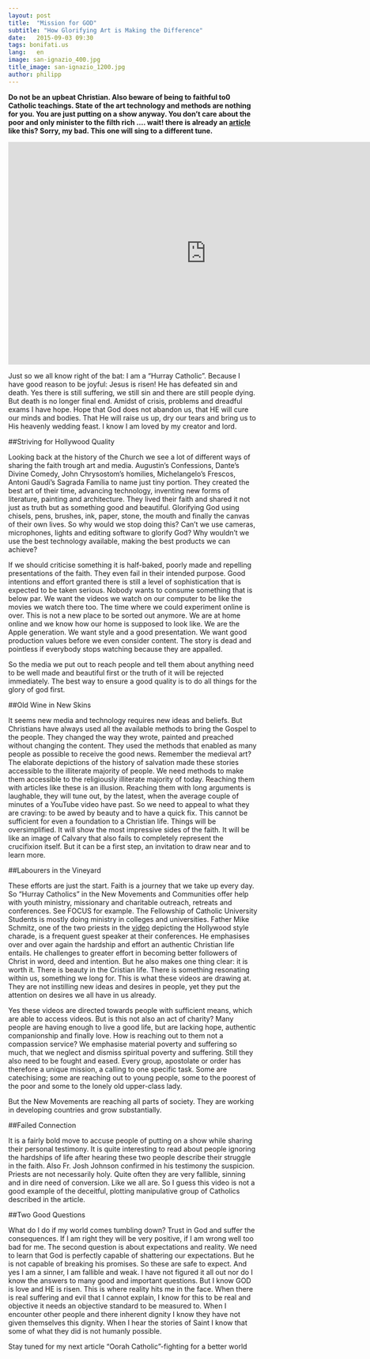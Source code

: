 ```yaml
---
layout: post
title:  "Mission for GOD"
subtitle: "How Glorifying Art is Making the Difference"
date:   2015-09-03 09:30
tags: bonifati.us
lang:   en
image: san-ignazio_400.jpg
title_image: san-ignazio_1200.jpg
author: philipp
---
```

**Do not be an upbeat Christian. Also beware of being to faithful to0 Catholic teachings. State of the art technology and methods are nothing for you. You are just putting on a show anyway. You don’t care about the poor and only minister to the filth rich …. wait! there is already an [article](http://hinsehen.net/2015/09/01/die-falsche-mission-wie-mit-hollywood-methoden-menschen-zum-glauben-verfuehrt-werden-sollen/) like this? Sorry, my bad. This one will sing to a different tune.**

<iframe width="800" height="450" src="https://www.youtube.com/embed/oqmTM-mNBL0" frameborder="0" allowfullscreen></iframe>

Just so we all know right of the bat: I am a “Hurray Catholic”. Because I have good reason to be joyful: Jesus is risen! He has defeated sin and death. Yes there is still suffering, we still sin and there are still people dying. But death is no longer final end. Amidst of crisis, problems and dreadful exams I have hope. Hope that God does not abandon us, that HE will cure our minds and bodies. That He will raise us up, dry our tears and bring us to His heavenly wedding feast. I know I am loved by my creator and lord. 

##Striving for Hollywood Quality

Looking back at the history of the Church we see a lot of different ways of sharing the faith trough art and media. Augustin’s Confessions, Dante’s Divine Comedy, John Chrysostom’s homilies, Michelangelo’s Frescos, Antoni Gaudí’s Sagrada Família to name just tiny portion. They created the best art of their time, advancing technology, inventing new forms of literature, painting and architecture. They lived their faith and shared it not just as truth but as something good and beautiful. Glorifying God using chisels, pens, brushes, ink, paper, stone, the mouth and finally the canvas of their own lives. So why would we stop doing this? Can’t we use cameras, microphones, lights and editing software to glorify God? Why wouldn’t we use the best technology available, making the best products we can achieve? 

If we should criticise something it is half-baked, poorly made and repelling presentations of the faith. They even fail in their intended purpose. Good intentions and effort granted there is still a level of sophistication that is expected to be taken serious. Nobody wants to consume something that is below par.  We want the videos we watch on our computer to be like the movies we watch there too.  The time where we could experiment online is over. This is not a new place to be sorted out anymore. We are at home online and we know how our home is supposed to look like. We are the Apple generation. We want style and a good presentation. We want good production values before we even consider content. The story is dead and pointless if everybody stops watching because they are appalled. 

So the media we put out to reach people and tell them about anything need to be well made and beautiful first or the truth of it will be rejected immediately. The best way to ensure a good quality is to do all things for the glory of god first. 

##Old Wine in New Skins

It seems new media and technology requires new ideas and beliefs. But Christians have always used all the available methods to bring the Gospel to the people. They changed the way they wrote, painted and preached without changing the content. They used the methods that enabled as many people as possible to receive the good news. Remember the medieval art? The elaborate depictions of the history of salvation made these stories accessible to the illiterate majority of people. We need methods to make them accessible to the religiously illiterate majority of today. Reaching them with articles like these is an illusion. Reaching them with long arguments is laughable, they will tune out, by the latest, when the average couple of minutes of a YouTube video have past. So we need to appeal to what they are craving: to be awed by beauty and to have a quick fix. This cannot be sufficient for even a foundation to a Christian life. Things will be oversimplified. It will show the most impressive sides of the faith. It will be like an image of Calvary that also fails to completely represent the crucifixion itself. But it can be a first step, an invitation to draw near and to learn more.


##Labourers in the Vineyard  

These efforts are just the start. Faith is a journey that we take up every day. So “Hurray Catholics” in the New Movements and Communities offer help with youth ministry, missionary and charitable outreach, retreats and conferences. See FOCUS for example. The Fellowship of Catholic University Students is mostly doing ministry in colleges and universities. Father Mike Schmitz, one of the two priests in the [video](https://www.youtube.com/watch?v=-xTeTsrg9fE) depicting the Hollywood style charade, is a frequent guest speaker at their conferences. He emphasises over and over again the hardship and effort an authentic Christian life entails. He challenges to greater effort in becoming better followers of Christ in word, deed and intention. But he also makes one thing clear: it is worth it. There is beauty in the Cristian life. There is something resonating within us, something we long for. This is what these videos are drawing at. They are not instilling new ideas and desires in people, yet they put the attention on desires we all have in us already.

Yes these videos are directed towards people with sufficient means, which are able to access videos. But is this not also an act of charity? Many people are having enough to live a good life, but are lacking hope, authentic companionship and finally love. How is reaching out to them not a compassion service? We emphasise material poverty and suffering so much, that we neglect and dismiss spiritual poverty and suffering. Still they also need to be fought and eased. Every group, apostolate or order has therefore a unique mission, a calling to one specific task. Some are catechising; some are reaching out to young people, some to the poorest of the poor and some to the lonely old upper-class lady. 

But the New Movements are reaching all parts of society. They are working in developing countries and grow substantially. 

##Failed Connection 

It is a fairly bold move to accuse people of putting on a show while sharing their personal testimony. It is quite interesting to read about people ignoring the hardships of life after hearing these two people describe their struggle in the faith. Also Fr. Josh Johnson confirmed in his testimony the suspicion. Priests are not necessarily holy. Quite often they are very fallible, sinning and in dire need of conversion. Like we all are. So I guess this video is not a good example of the deceitful, plotting manipulative group of Catholics described in the article.

##Two Good Questions
	
What do I do if my world comes tumbling down? Trust in God and suffer the consequences. If I am right they will be very positive, if I am wrong well too bad for me. The second question is about expectations and reality. We need to learn that God is perfectly capable of shattering our expectations. But he is not capable of breaking his promises. So these are safe to expect. And yes I am a sinner, I am fallible and weak. I have not figured it all out nor do I know the answers to many good and important questions. But I know GOD is love and HE is risen. This is where reality hits me in the face. When there is real suffering and evil that I cannot explain, I know for this to be real and objective it needs an objective standard to be measured to. When I encounter other people and there inherent dignity I know they have not given themselves this dignity. When I hear the stories of Saint I know that some of what they did is not humanly possible. 

Stay tuned for my next article “Oorah Catholic”-fighting for a better world
